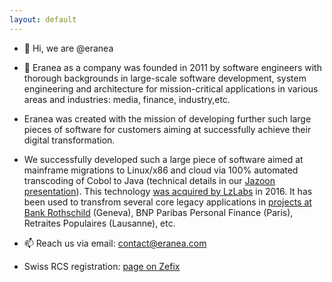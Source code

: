 ```yaml
---
layout: default
---
```


- 👋 Hi, we are @eranea
- 👀 Eranea as a company was founded in 2011 by software engineers with thorough backgrounds in large-scale software development, system engineering and architecture 
for mission-critical applications in various areas and industries: media, finance, industry,etc.
- Eranea was created with the mission of developing further such large pieces of software for customers aiming at successfully achieve their digital transformation.

- We successfully developed such a large piece of software aimed at mainframe migrations to Linux/x86 and cloud via 100% automated transcoding of Cobol to Java (technical details in our [Jazoon presentation](https://www.slideshare.net/didierdurand/2012-0615jazoon12sub138eranealargeappsmigration)). This technology [was acquired by LzLabs](https://www.lzlabs.com/lzlabs-acquire-intellectual-property-technology-assets-eranea/) in 2016. It has been used to transfrom several core legacy applications in [projects at Bank Rothschild](https://www.fintechfutures.com/2018/02/edmond-de-rothschild-moves-core-mainframe-system-to-lzlabs/) (Geneva), BNP Paribas Personal Finance (Paris), Retraites Populaires (Lausanne), etc.

- 📫 Reach us via email: [contact@eranea.com](contact@eranea.com)

- Swiss RCS registration: [page on Zefix](https://www.zefix.ch/en/search/entity/list/firm/1013645?name=eranea&searchType=exact)


